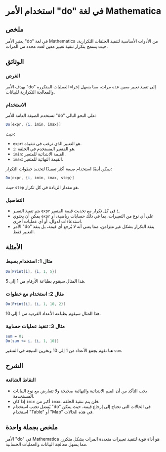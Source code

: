 <!--
Meta Description: # استخدام الأمر "do" في لغة Mathematica ## ملخص يعتبر الأمر "do" في لغة Mathematica من الأدوات الأساسية لتنفيذ الحلقات التكرارية، حيث يسمح بتكرار تنفي...
Meta Keywords: mathematica, استخدام, الأمر, تنفيذ, إلى
-->

# استخدام الأمر "do" في لغة Mathematica

## ملخص
يعتبر الأمر "do" في لغة Mathematica من الأدوات الأساسية لتنفيذ الحلقات التكرارية، حيث يسمح بتكرار تنفيذ تعبير معين لعدد محدد من المرات.

## الوثائق
### الغرض
يهدف الأمر "do" إلى تنفيذ تعبير معين عدة مرات، مما يسهل إجراء العمليات المتكررة والمعالجة التكرارية للبيانات.

### الاستخدام
تستخدم الصيغة العامة للأمر "do" على النحو التالي:
```mathematica
Do[expr, {i, imin, imax}]
```
حيث:
- `expr`: هو التعبير الذي ترغب في تنفيذه.
- `i`: هو المتغير المستخدم في الحلقة.
- `imin`: القيمة الابتدائية للمتغير.
- `imax`: القيمة النهائية للمتغير.

يمكن أيضًا استخدام صيغة أكثر تعقيدًا لتحديد خطوات التكرار:
```mathematica
Do[expr, {i, imin, imax, step}]
```
حيث `step` هو مقدار الزيادة في كل تكرار.

### التفاصيل
- يتم تنفيذ التعبير `expr` في كل تكرار مع تحديث قيمة المتغير `i`.
- يمكن أن يحتوي `expr` على أي نوع من التعبيرات، بما في ذلك حسابات رياضية، أو استدعاءات لدوال، أو أي عمليات أخرى.
- الأمر "do" ينفذ التكرار بشكل غير متزامن، مما يعني أنه لا يُرجع أي قيمة، بل ينفذ التعبير فقط.

## الأمثلة
### مثال 1: استخدام بسيط
```mathematica
Do[Print[i], {i, 1, 5}]
```
هذا المثال سيقوم بطباعة الأرقام من 1 إلى 5.

### مثال 2: استخدام مع خطوات
```mathematica
Do[Print[i], {i, 1, 10, 2}]
```
هذا المثال سيقوم بطباعة الأعداد الفردية من 1 إلى 10.

### مثال 3: تنفيذ عمليات حسابية
```mathematica
sum = 0;
Do[sum += i, {i, 1, 10}]
```
هنا نقوم بجمع الأعداد من 1 إلى 10 وتخزين النتيجة في المتغير `sum`.

## الشرح
### النقاط الشائعة
- يجب التأكد من أن القيم الابتدائية والنهائية صحيحة ولا تتعارض مع نوع البيانات المستخدمة.
- إذا كان `imin` أكبر من `imax`، فلن يتم تنفيذ الحلقة.
- يُفضل تجنب استخدام "do" في الحالات التي تحتاج إلى إرجاع قيمة، حيث يمكن استخدام "Table" أو "Map" في هذه الحالات.

## ملخص بجملة واحدة
الأمر "do" في Mathematica هو أداة قوية لتنفيذ تعبيرات متعددة المرات بشكل متكرر، مما يسهل معالجة البيانات والعمليات الحسابية.
